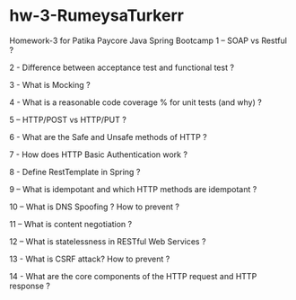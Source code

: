 # hw-3-RumeysaTurkerr
Homework-3 for Patika Paycore Java Spring Bootcamp
1 – SOAP vs Restful ?

2 - Difference between acceptance test and functional test ?

3 - What is Mocking ?

4 - What is a reasonable code coverage % for unit tests (and why) ?

5 – HTTP/POST vs HTTP/PUT ?

6 - What are the Safe and Unsafe methods of HTTP ?

7 - How does HTTP Basic Authentication work ?

8 - Define RestTemplate in Spring ?

9 – What is idempotant and which HTTP methods are idempotant ?

10 – What is DNS Spoofing ? How to prevent ?

11 – What is content negotiation ?

12 – What is statelessness in RESTful Web Services ?

13 - What is CSRF attack? How to prevent ?

14 - What are the core components of the HTTP request and HTTP response ?
